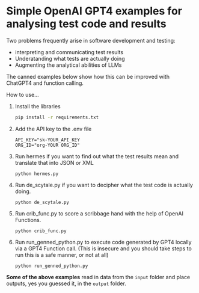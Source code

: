 # Simple OpenAI GPT4 examples for analysing test code and results

Two problems frequently arise in software development and testing:
 - interpreting and communicating test results
 - Underatanding what tests are actually doing
 - Augmenting the analytical abilities of LLMs

The canned examples below show how this can be improved with ChatGPT4 and function calling.

How to use...

1. Install the libraries
    ```bash
    pip install -r requirements.txt
    ```

2. Add the API key to the .env file
    ```
    API_KEY="sk-YOUR_API_KEY
    ORG_ID="org-YOUR ORG_ID"
    ```

3. Run hermes if you want to find out what the test results mean and translate that into JSON or XML
    ```
    python hermes.py
    ```

4. Run de_scytale.py if you want to decipher what the test code is actually doing.
    ```
    python de_scytale.py
    ```

4. Run crib_func.py to score a scribbage hand with the help of OpenAI Functions.
    ```
    python crib_func.py
    ```

5. Run run_genned_python.py to execute code generated by GPT4 locally via a GPT4 Function call.
    (This is insecure and you should take steps to run this is a safe manner, or not at all)
    ```
    python run_genned_python.py
    ```

**Some of the above examples** read in data from the `input` folder and place outputs, yes you guessed it, in the `output` folder.
